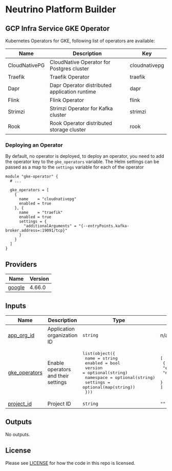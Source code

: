 # Neutrino Platform Builder

## GCP Infra Service GKE Operator

Kubernetes Operators for GKE, following list of operators are available:

| Name          | Description                                   | Key           |
|---------------|-----------------------------------------------|---------------|
| CloudNativePG | CloudNative Operator for Postgres cluster     | cloudnativepg |
| Traefik       | Traefik Operator                              | traefik       |
| Dapr          | Dapr Operator distributed application runtime | dapr          |
| Flink         | Flink Operator                                | flink         |
| Strimzi       | Strimzi Operator for Kafka cluster            | strimzi       |
| Rook          | Rook Operator distributed storage cluster     | rook          |

### Deploying an Operator

By default, no operator is deployed, to deploy an operator, you need to add the operator key to the `gke_operators` variable.
The Helm settings can be passed as a map to the `settings` variable for each of the operator

```hcl
module "gke-operator" {
  # ...

  gke_operators = [
    {
      name    = "cloudnativepg"
      enabled = true
    }, {
      name    = "traefik"
      enabled = true
      settings = {
        "additionalArguments" = "{--entryPoints.kafka-broker.address=:19091/tcp}"
      }
    }
  ]
}
```
<!-- BEGINNING OF PRE-COMMIT-TERRAFORM DOCS HOOK -->
## Providers

| Name | Version |
|------|---------|
| <a name="provider_google"></a> [google](#provider\_google) | 4.66.0 |

## Inputs

| Name | Description | Type | Default | Required |
|------|-------------|------|---------|:--------:|
| <a name="input_app_org_id"></a> [app\_org\_id](#input\_app\_org\_id) | Application organization ID | `string` | n/a | yes |
| <a name="input_gke_operators"></a> [gke\_operators](#input\_gke\_operators) | Enable operators and their settings | <pre>list(object({<br>    name      = string<br>    enabled   = bool<br>    version   = optional(string)<br>    namespace = optional(string)<br>    settings  = optional(map(string))<br>  }))</pre> | <pre>[<br>  {<br>    "enabled": true,<br>    "name": "traefik"<br>  }<br>]</pre> | no |
| <a name="input_project_id"></a> [project\_id](#input\_project\_id) | Project ID | `string` | `""` | no |

## Outputs

No outputs.
<!-- END OF PRE-COMMIT-TERRAFORM DOCS HOOK -->

## License

Please see [LICENSE](https://github.com/neutrino-io/terraform-google-foundation/blob/master/LICENSE) for how the code in
this repo is licensed.